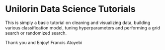 # Unilorin Data Science Tutorials

This is simply a basic tutorial on cleaning and visualizing data, building various classification model, tuning hyperparameters and performing a grid search or 
randomized search.


Thank you and Enjoy!
Francis Atoyebi
